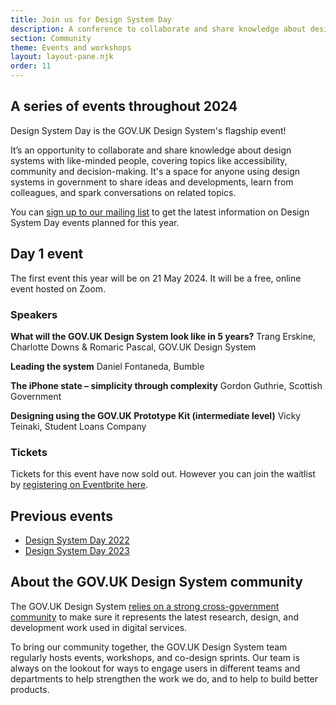 ```yaml
---
title: Join us for Design System Day
description: A conference to collaborate and share knowledge about design systems with like-minded people.
section: Community
theme: Events and workshops
layout: layout-pane.njk
order: 11
---
```


<!--

Setting the following convention:
    /community/design-system-day/ always describes the upcoming event or the event in general
    /community/design-system-day-[year]/ is the archive page for an event which collects the videos, slides and notes for a particular conference

This means that hyperlinks to /community/design-system-day/ can always encourage ticket sales or mailing list subscriptions.

-->

## A series of events throughout 2024

Design System Day is the GOV.UK Design System's flagship event!

It’s an opportunity to collaborate and share knowledge about design systems with like-minded people, covering topics like accessibility, community and decision-making. It's a space for anyone using design systems in government to share ideas and developments, learn from colleagues, and spark conversations on related topics.

You can [sign up to our mailing list](https://mailchi.mp/707ce8dec373/get-updated-by-email-govuk-design-system) to get the latest information on Design System Day events planned for this year.

## Day 1 event

The first event this year will be on 21 May 2024. It will be a free, online event hosted on Zoom.

### Speakers

**What will the GOV.UK Design System look like in 5 years?**
Trang Erskine, Charlotte Downs & Romaric Pascal, GOV.UK Design System

**Leading the system**
Daniel Fontaneda, Bumble

**The iPhone state – simplicity through complexity**
Gordon Guthrie, Scottish Government

**Designing using the GOV.UK Prototype Kit (intermediate level)**
Vicky Teinaki, Student Loans Company

### Tickets

Tickets for this event have now sold out. However you can join the waitlist by [registering on Eventbrite here](https://www.eventbrite.co.uk/e/design-system-day-day-1-tickets-890091496627?aff=oddtdtcreator&lang=en-gb&locale=en_GB&status=30&view=listing).

## Previous events

- [Design System Day 2022](/community/design-system-day-2022)
- [Design System Day 2023](/community/design-system-day-2023)

## About the GOV.UK Design System community

The GOV.UK Design System [relies on a strong cross-government community](/community/) to make sure it represents the latest research, design, and development work used in digital services.

To bring our community together, the GOV.UK Design System team regularly hosts events, workshops, and co-design sprints. Our team is always on the lookout for ways to engage users in different teams and departments to help strengthen the work we do, and to help to build better products.
